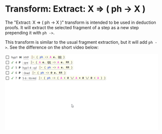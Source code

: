 # Transform: Extract: X ⇒ ( ph -> X )

The "Extract: X ⇒ ( ph -> X )" transform is intended to be used in deduction proofs.
It will extract the selected fragment of a step as a new step prepending it with `ph ->`.

This transform is similar to the usual fragment extraction, but it will add `ph ->`.
See the difference on the short video below:

<img src="img/transform_extract_in_deduction.gif">